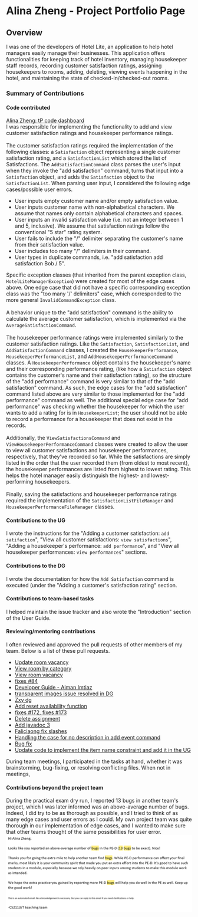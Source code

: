 # Alina Zheng - Project Portfolio Page

## Overview
I was one of the developers of Hotel Lite, an application to help hotel managers easily
manage their businesses. This application offers functionalities for keeping track of hotel inventory,
managing housekeeper staff records, recording customer satisfaction ratings,
assigning housekeepers to rooms, adding, deleting, viewing events happening in the hotel,
and maintaining the state of checked-in/checked-out rooms.



### Summary of Contributions
#### Code contributed
[Alina Zheng: tP code dashboard](https://nus-cs2113-ay2122s2.github.io/tp-dashboard/?search=zhenster&breakdown=true&sort=groupTitle&sortWithin=title&since=2022-02-18&timeframe=commit&mergegroup=&groupSelect=groupByRepos&checkedFileTypes=docs~functional-code~test-code~other)
<br>
I was responsible for implementing the functionality to add and view 
customer satisfaction ratings and housekeeper performance ratings.
<br>
<br>
The customer satisfaction ratings required the implementation of the following classes: a `Satisfaction` object 
representing a single customer satisfaction rating, and a `SatisfactionList` which stored the list of Satisfactions. 
The `AddSatisfactionCommand` class parses the user's input when they invoke the "add satisfaction" command, turns that 
input into a `Satisfaction` object, and adds the `Satisfaction` object to the `SatisfactionList`. When parsing user
input, I considered the following edge cases/possible user errors. 
* User inputs empty customer name and/or empty satisfaction value.
* User inputs customer name with non-alphabetical characters. We assume that names only contain alphabetical characters
and spaces. 
* User inputs an invalid satisfaction value (i.e. not an integer between 1 and 5, inclusive). We assume that
satisfaction ratings follow the conventional "5 star" rating system.
* User fails to include the "/" delimiter separating the customer's name from their satisfaction value. 
* User includes too many "/" delimiters in their command. 
* User types in duplicate commands, i.e. "add satisfaction add satisfaction Bob / 5".

Specific exception classes (that inherited from the parent exception class, `HotelLiteManagerException`) were created 
for most of the edge cases above. One edge case that did not have a specific corresponding exception class was the 
"too many '/' delimiters" case, which corresponded to the more general `InvalidCommandException` class.
<br>
<br>
A behavior unique to the "add satisfaction" command is the ability to calculate the average customer satisfaction, 
which is implemented via the `AverageSatisfactionCommand`. 
<br>
<br>
The housekeeper performance ratings were implemented similarly to the customer satisfaction ratings. Like the 
`Satisfaction`, `SatisfactionList`, and `AddSatisfactionCommand` classes, I created the 
`HousekeeperPerformance`, `HousekeeperPerformanceList`, and `AddHousekeeperPerformanceCommand` classes. 
A `HousekeeperPerformance` object contains the housekeeper's name and their corresponding performance rating, (like
how a `Satisfaction` object contains the customer's name and their satisfaction rating), so 
the structure of the "add performance" command is very similar to that of the "add satisfaction" command. 
As such, the edge cases for the "add satisfaction" command listed above are very similar to those implemented
for the "add performance" command as well. The additional special edge case for "add performance" was checking whether 
the housekeeper for which the user wants to add a rating for is in `HousekeeperList`; the user should not be able 
to record a performance for a housekeeper that does not exist in the records. 
<br>
<br>
Additionally, the `ViewSatisfactionsCommand` and `ViewHousekeeperPerformanceCommand` classes were created to 
allow the user to view all customer satisfactions and housekeeper performances, respectively, that they've recorded so
far. While the satisfactions are simply listed in the order that the user recorded them (from oldest to most recent), 
the housekeeper performances are listed from highest to lowest rating. This helps the hotel 
manager easily distinguish the highest- and lowest-performing housekeepers. 
<br>
<br>
Finally, saving the satisfactions and housekeeper performance ratings required the implementation of the 
`SatisfactionListFileManager` and `HousekeeperPerformanceFileManager` classes. 

#### Contributions to the UG
I wrote the instructions for the "Adding a customer satisfaction: `add satifaction`", 
"View all customer satisfactions: `view satisfactions`", "Adding a housekeeper's performance: `add performance`", 
and "View all housekeeper performances: `view performances`" sections. 
#### Contributions to the DG
I wrote the documentation for how the `Add Satisfaction` command is executed (under the "Adding a customer's 
satisfaction rating" section. 
#### Contributions to team-based tasks
I helped maintain the issue tracker and also wrote the "Introduction" section of the User Guide. 
#### Reviewing/mentoring contributions
I often reviewed and approved the pull requests of other members of my team. Below is a list of these pull requests. 
* [Update room vacancy](https://github.com/AY2122S2-CS2113-T11-1/tp/pull/32)
* [View room by category](https://github.com/AY2122S2-CS2113-T11-1/tp/pull/36)
* [View room vacancy](https://github.com/AY2122S2-CS2113-T11-1/tp/pull/37)
* [fixes #84](https://github.com/AY2122S2-CS2113-T11-1/tp/pull/89)
* [Developer Guide - Aiman Imtiaz](https://github.com/AY2122S2-CS2113-T11-1/tp/pull/99)
* [transparent images issue resolved in DG](https://github.com/AY2122S2-CS2113-T11-1/tp/pull/101)
* [Zxy dg](https://github.com/AY2122S2-CS2113-T11-1/tp/pull/106)
* [Add reset availability function](https://github.com/AY2122S2-CS2113-T11-1/tp/pull/136)
* [fixes #172, fixes #173](https://github.com/AY2122S2-CS2113-T11-1/tp/pull/174)
* [Delete assignment](https://github.com/AY2122S2-CS2113-T11-1/tp/pull/178)
* [Add javadoc 3](https://github.com/AY2122S2-CS2113-T11-1/tp/pull/204)
* [Faliciaong fix slashes](https://github.com/AY2122S2-CS2113-T11-1/tp/pull/224)
* [Handling the case for no description in add event command](https://github.com/AY2122S2-CS2113-T11-1/tp/pull/232)
* [Bug fix](https://github.com/AY2122S2-CS2113-T11-1/tp/pull/326)
* [Update code to implement the item name constraint and add it in the UG](https://github.com/AY2122S2-CS2113-T11-1/tp/pull/330) 

During team meetings, I participated in the tasks at hand, whether it was brainstorming, bug-fixing, or resolving 
conflicting files. When not in meetings, 
#### Contributions beyond the project team 
During the practical exam dry run, I reported 13 bugs in another team's project, which I was later
informed was an above-average number of bugs. Indeed, I did try to be as thorough as possible, and I tried to 
think of as many edge cases and user errors as I could. My own project team was quite thorough in our implementation
of edge cases, and I wanted to make sure that other teams thought of the same possibilities for user error. 
![img.png](alinaZheng_PE_DR.png)